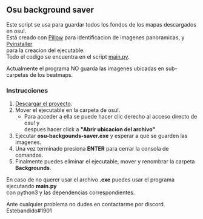 ## Osu background saver

Este script se usa para guardar todos los fondos de los mapas descargados en osu!.  
Está creado con [Pillow](https://github.com/python-pillow/Pillow) para identificacion de imagenes panoramicas, y [Pyinstaller](https://github.com/pyinstaller/pyinstaller)  
para la creacion del ejecutable.  
Todo el codigo se encuentra en el script [main.py](https://github.com/estebandido0/osu-backgrounds-saver/blob/master/main.py).

Actualmente el programa NO guarda las imagenes ubicadas en sub-carpetas de los beatmaps.


### Instrucciones

1. [Descargar el proyecto](https://github.com/estebandido0/osu-backgrounds-saver/archive/master.zip).
2. Mover el ejecutable en la carpeta de osu!.
    * Para acceder a ella se puede hacer clic derecho al acceso directo de osu! 
    y   
    despues hacer click a **"Abrir ubicacion del archivo"**.
3. Ejecutar **osu-backgounds-saver.exe** y esperar a que se guarden las imagenes.
4. Una vez terminado presiona **ENTER** para cerrar la consola de comandos.
5. Finalmente puedes eliminar el ejecutable, mover y renombrar la carpeta **Backgrounds**.


En caso de no querer usar el archivo **.exe** puedes usar el programa ejecutando **main.py**  
con python3 y las dependencias correspondientes.

    
Ante cualquier problema no dudes en contactarme por discord. 
Estebandido#1901
